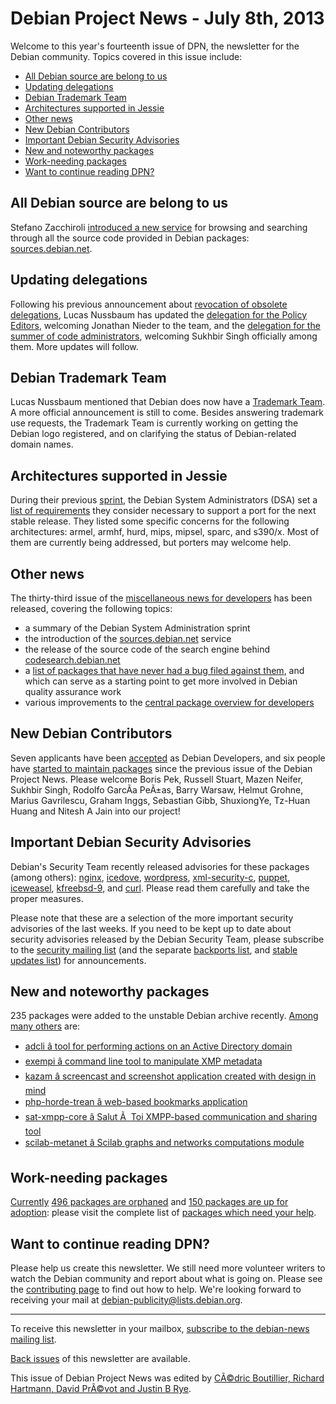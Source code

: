 
Debian Project News - July 8th, 2013
====================================


Welcome to this year's fourteenth issue of DPN, the newsletter for the Debian community. Topics covered in this issue include:


* [All Debian source are belong to us](https://www.debian.org/News/weekly/2013/14/#sources)
* [Updating delegations](https://www.debian.org/News/weekly/2013/14/#delegations)
* [Debian Trademark Team](https://www.debian.org/News/weekly/2013/14/#trademark)
* [Architectures supported in Jessie](https://www.debian.org/News/weekly/2013/14/#jessie)
* [Other news](https://www.debian.org/News/weekly/2013/14/#other)
* [New Debian Contributors](https://www.debian.org/News/weekly/2013/14/#newcontributors)
* [Important Debian Security Advisories](https://www.debian.org/News/weekly/2013/14/#dsa)
* [New and noteworthy packages](https://www.debian.org/News/weekly/2013/14/#nnwp)
* [Work-needing packages](https://www.debian.org/News/weekly/2013/14/#wnpp)
* [Want to continue reading DPN?](https://www.debian.org/News/weekly/2013/14/#continuedpn)


All Debian source are belong to us
----------------------------------



Stefano Zacchiroli
[introduced
a new service](http://upsilon.cc/~zack/blog/posts/2013/07/introducing_sources.debian.net/) for browsing and searching through all the source code
provided in Debian packages:
[sources.debian.net](http://sources.debian.net/).



Updating delegations
--------------------



Following his previous announcement about
[revocation
of obsolete delegations](https://lists.debian.org/debian-devel-announce/2013/06/msg00003.html), Lucas Nussbaum has updated the
[delegation
for the Policy Editors](https://lists.debian.org/debian-devel-announce/2013/06/msg00004.html), welcoming Jonathan Nieder to the team, and the
[delegation
for the summer of code administrators](https://lists.debian.org/debian-devel-announce/2013/06/msg00005.html), welcoming Sukhbir Singh officially
among them. More updates will follow.



Debian Trademark Team
---------------------



Lucas Nussbaum mentioned that Debian does now have a
[Trademark
Team](https://lists.debian.org/debian-project/2013/06/msg00132.html). A more official announcement is still to come.
Besides answering trademark use requests,
the Trademark Team is currently working on getting the Debian logo registered,
and on clarifying the status of Debian-related domain names.



Architectures supported in Jessie
---------------------------------



During their previous
[sprint](https://www.debian.org/News/weekly/2013/13/#dsasprint), the Debian System
Administrators (DSA) set a
[list of
requirements](https://lists.debian.org/debian-release/2013/06/msg00606.html) they consider necessary to support a port for the next stable
release. They listed some specific concerns for the following architectures:
armel, armhf, hurd, mips, mipsel, sparc, and s390/x. Most of them are
currently being addressed, but porters may welcome help.



Other news
----------


The thirty-third issue of the
[miscellaneous news for developers](https://lists.debian.org/debian-devel-announce/2013/07/msg00001.html)
has been released, covering the following topics:


* a summary of the Debian System Administration sprint
* the introduction of the
 [sources.debian.net](http://sources.debian.net/) service
* the release of the source code of the search engine behind
 [codesearch.debian.net](http://codesearch.debian.net)
* a [list of packages
 that have never had a bug filed against them](https://udd.debian.org/cgi-bin/nobugs.cgi), and which can serve as a
 starting point to get more involved in Debian quality assurance work
* various improvements to the
 [central package overview
 for developers](https://qa.debian.org/developer.php)


New Debian Contributors
-----------------------



Seven applicants have been
[accepted](https://nm.debian.org/public/nmlist#done)
 as Debian Developers, and
six people have [started
 to maintain packages](https://udd.debian.org/cgi-bin/new-maintainers.cgi) since the previous issue of the Debian
 Project News. Please welcome
Boris Pek,
Russell Stuart,
Mazen Neifer,
Sukhbir Singh,
Rodolfo GarcÃ­a PeÃ±as,
Barry Warsaw,
Helmut Grohne,
Marius Gavrilescu,
Graham Inggs,
Sebastian Gibb,
ShuxiongYe,
Tz-Huan Huang
and
Nitesh A Jain
 into our project!


Important Debian Security Advisories
------------------------------------


Debian's Security Team recently released
 advisories for these packages (among others):
[nginx](https://www.debian.org/security/2013/dsa-2721),
[icedove](https://www.debian.org/security/2013/dsa-2720),
[wordpress](https://www.debian.org/security/2013/dsa-2718),
[xml-security-c](https://www.debian.org/security/2013/dsa-2717),
[puppet](https://www.debian.org/security/2013/dsa-2716),
[iceweasel](https://www.debian.org/security/2013/dsa-2715),
[kfreebsd-9](https://www.debian.org/security/2013/dsa-2714), and
[curl](https://www.debian.org/security/2013/dsa-2713).
 Please read them carefully and take the proper measures.


Please note that these are a selection of the more important security
advisories of the last weeks. If you need to be kept up to date about
security advisories released by the Debian Security Team, please
subscribe to the [security mailing
list](https://lists.debian.org/debian-security-announce/) (and the separate [backports
list](https://lists.debian.org/debian-backports-announce/), and [stable updates
list](https://lists.debian.org/debian-stable-announce/)) for announcements.



New and noteworthy packages
---------------------------



235 packages were added to the unstable Debian archive
recently. [Among
many others](https://packages.debian.org/unstable/main/newpkg) are:


* [adcli â tool for performing actions on an Active Directory domain](https://packages.debian.org/unstable/main/adcli)
* [exempi â command line tool to manipulate XMP metadata](https://packages.debian.org/unstable/main/exempi)
* [kazam â screencast and screenshot application created with design in mind](https://packages.debian.org/unstable/main/kazam)
* [php-horde-trean â web-based bookmarks application](https://packages.debian.org/unstable/main/php-horde-trean)
* [sat-xmpp-core â Salut Ã  Toi XMPP-based communication and sharing tool](https://packages.debian.org/unstable/main/sat-xmpp-core)
* [scilab-metanet â Scilab graphs and networks computations module](https://packages.debian.org/unstable/main/scilab-metanet)


Work-needing packages
---------------------


[Currently](https://lists.debian.org/debian-devel/2013/07/msg00176.html) [496 packages are orphaned](https://www.debian.org/devel/wnpp/orphaned) and [150 packages are up for adoption](https://www.debian.org/devel/wnpp/rfa): please visit the complete list of [packages which need your help](https://www.debian.org/devel/wnpp/help_requested).


Want to continue reading DPN?
-----------------------------


Please help us create this newsletter. We still need more volunteer writers to watch the Debian community and report about what is going on. Please see the [contributing page](https://wiki.debian.org/ProjectNews/HowToContribute) to find out how to help. We're looking forward to receiving your mail at [debian-publicity@lists.debian.org](mailto:debian-publicity@lists.debian.org).




---



 To receive this newsletter in your mailbox, [subscribe to the debian-news mailing list](https://lists.debian.org/debian-news/).



[Back issues](https://www.debian.org/News/weekly/) of this newsletter are available.



This issue of Debian Project News was edited by [CÃ©dric Boutillier, Richard Hartmann, David PrÃ©vot and Justin B Rye](mailto:debian-publicity@lists.debian.org).





